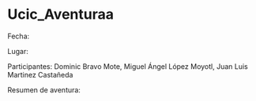 # Ucic_Aventuraa

Fecha:


Lugar:


Participantes: Dominic Bravo Mote, Miguel Ángel López Moyotl, Juan Luis Martinez Castañeda


Resumen de aventura:
